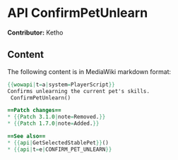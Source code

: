 # API ConfirmPetUnlearn

**Contributor:** Ketho

## Content

The following content is in MediaWiki markdown format:

```mediawiki
{{wowapi|t=a|system=PlayerScript}}
Confirms unlearning the current pet's skills.
 ConfirmPetUnlearn()

==Patch changes==
* {{Patch 3.1.0|note=Removed.}}
* {{Patch 1.7.0|note=Added.}}

==See also==
* {{api|GetSelectedStablePet}}()
* {{api|t=e|CONFIRM_PET_UNLEARN}}
```